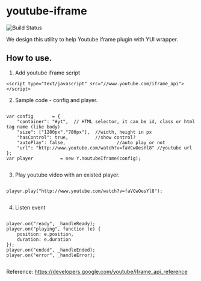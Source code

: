 youtube-iframe
==============

![Build Status](https://api.travis-ci.org/miiicasa/youtube-iframe.png?branch=master)

We design this utility to help Youtube iframe plugin with YUI wrapper.

How to use.
-------
1. Add youtube iframe script
~~~~
<script type="text/javascript" src="//www.youtube.com/iframe_api"></script>
~~~~

2. Sample code - config and player.

<pre><code>
var config       = {
    "container": "#yt",  // HTML selector, it can be id, class or html tag name (like body)
    "size": ["1280px","780px"],  //width, height in px
    "hasControl": true,          //show control?
    "autoPlay": false,                   //auto play or not
    "url": "http://www.youtube.com/watch?v=faVCwOesYl8" //youtube url
};
var player          = new Y.YoutubeIframe(config);
        </code></pre>

3. Play youtube video with an existed player.

<pre><code>
player.play("http://www.youtube.com/watch?v=faVCwOesYl8");
        </code></pre>

4. Listen event

<pre><code>
player.on("ready", _handleReady);
player.on("playing", function (e) {
    position: e.position,
    duration: e.duration
});
player.on("ended", _handleEnded);
player.on("error", _handleError);
        </code></pre>

Reference: https://developers.google.com/youtube/iframe_api_reference
